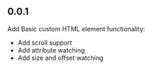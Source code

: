 ## 0.0.1

Add Basic custom HTML element functionality:

- Add scroll support
- Add attribute watching
- Add size and offset watching
